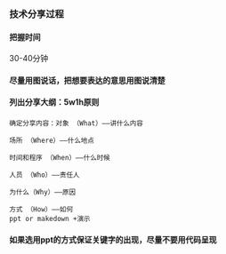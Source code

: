 ### 技术分享过程
#### 把握时间
30-40分钟
#### 尽量用图说话，把想要表达的意思用图说清楚
#### 列出分享大纲：5w1h原则
    确定分享内容：对象 （What）——讲什么内容

    场所 （Where）——什么地点

    时间和程序 （When）——什么时候

    人员 （Who）——责任人

    为什么（Why）——原因
    
    方式 （How）——如何
    ppt or makedown +演示
#### 如果选用ppt的方式保证关键字的出现，尽量不要用代码呈现